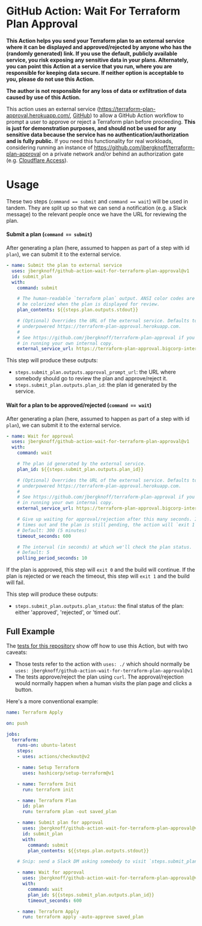 # GitHub Action: Wait For Terraform Plan Approval

**This Action helps you send your Terraform plan to an external service where it can be displayed and approved/rejected by anyone who has the (randomly generated) link. If you use the default, publicly available service, you risk exposing any sensitive data in your plans. Alternately, you can point this Action at a service that you run, where you are responsible for keeping data secure. If neither option is acceptable to you, please do not use this Action.**

**The author is not responsible for any loss of data or exfiltration of data caused by use of this Action.**

This action uses an external service (https://terraform-plan-approval.herokuapp.com/, [GitHub](https://github.com/jbergknoff/terraform-plan-approval)) to allow a GitHub Action workflow to prompt a user to approve or reject a Terraform plan before proceeding. **This is just for demonstration purposes, and should not be used for any sensitive data because the service has no authentication/authorization and is fully public.** If you need this functionality for real workloads, considering running an instance of https://github.com/jbergknoff/terraform-plan-approval on a private network and/or behind an authorization gate (e.g. [Cloudflare Access](https://www.cloudflare.com/teams-access/)).

# Usage

These two steps (`command == submit` and `command == wait`) will be used in tandem. They are split up so that we can send a notification (e.g. a Slack message) to the relevant people once we have the URL for reviewing the plan.

#### Submit a plan (`command == submit`)

After generating a plan (here, assumed to happen as part of a step with id `plan`), we can submit it to the external service.

```yaml
- name: Submit the plan to external service
  uses: jbergknoff/github-action-wait-for-terraform-plan-approval@v1
  id: submit_plan
  with:
    command: submit

    # The human-readable `terraform plan` output. ANSI color codes are okay (they will
    # be colorized when the plan is displayed for review.
    plan_contents: ${{steps.plan.outputs.stdout}}

    # (Optional) Overrides the URL of the external service. Defaults to the insecure,
    # underpowered https://terraform-plan-approval.herokuapp.com.
    #
    # See https://github.com/jbergknoff/terraform-plan-approval if you are interested
    # in running your own internal copy.
    external_service_url: https://terraform-plan-approval.bigcorp-internal.com
```

This step will produce these outputs:

* `steps.submit_plan.outputs.approval_prompt_url`: the URL where somebody should go to review the plan and approve/reject it.
* `steps.submit_plan.outputs.plan_id`: the plan id generated by the service.

#### Wait for a plan to be approved/rejected (`command == wait`)

After generating a plan (here, assumed to happen as part of a step with id `plan`), we can submit it to the external service.

```yaml
- name: Wait for approval
  uses: jbergknoff/github-action-wait-for-terraform-plan-approval@v1
  with:
    command: wait

    # The plan id generated by the external service.
    plan_id: ${{steps.submit_plan.outputs.plan_id}}

    # (Optional) Overrides the URL of the external service. Defaults to the insecure,
    # underpowered https://terraform-plan-approval.herokuapp.com.
    #
    # See https://github.com/jbergknoff/terraform-plan-approval if you are interested
    # in running your own internal copy.
    external_service_url: https://terraform-plan-approval.bigcorp-internal.com

    # Give up waiting for approval/rejection after this many seconds. If the operation
    # times out and the plan is still pending, the action will `exit 1`, failing the build.
    # Default: 300 (5 minutes)
    timeout_seconds: 600

    # The interval (in seconds) at which we'll check the plan status.
    # Default: 5
    polling_period_seconds: 10
```

If the plan is approved, this step will `exit 0` and the build will continue. If the plan is rejected or we reach the timeout, this step will `exit 1` and the build will fail.

This step will produce these outputs:

* `steps.submit_plan.outputs.plan_status`: the final status of the plan: either 'approved', 'rejected', or 'timed out'.

## Full Example

The [tests for this repository](/.github/workflows/test.yaml) show off how to use this Action, but with two caveats:

* Those tests refer to the action with `uses: ./` which should normally be `uses: jbergknoff/github-action-wait-for-terraform-plan-approval@v1`
* The tests approve/reject the plan using `curl`. The approval/rejection would normally happen when a human visits the plan page and clicks a button.

Here's a more conventional example:

```yaml
name: Terraform Apply

on: push

jobs:
  terraform:
    runs-on: ubuntu-latest
    steps:
    - uses: actions/checkout@v2

    - name: Setup Terraform
      uses: hashicorp/setup-terraform@v1

    - name: Terraform Init
      run: terraform init

    - name: Terraform Plan
      id: plan
      run: terraform plan -out saved_plan

    - name: Submit plan for approval
      uses: jbergknoff/github-action-wait-for-terraform-plan-approval@v1
      id: submit_plan
      with:
        command: submit
        plan_contents: ${{steps.plan.outputs.stdout}}

    # Snip: send a Slack DM asking somebody to visit `steps.submit_plan.outputs.approval_prompt_url` to approve

    - name: Wait for approval
      uses: jbergknoff/github-action-wait-for-terraform-plan-approval@v1
      with:
        command: wait
        plan_id: ${{steps.submit_plan.outputs.plan_id}}
        timeout_seconds: 600

    - name: Terraform Apply
      run: terraform apply -auto-approve saved_plan
```
